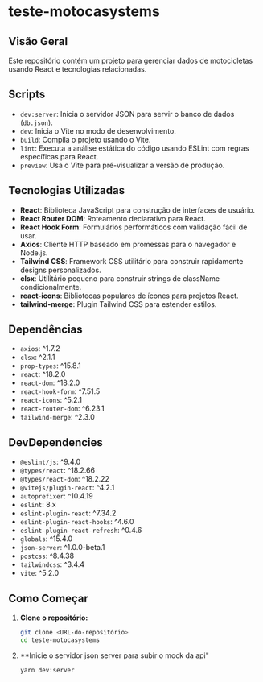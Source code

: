# teste-motocasystems

## Visão Geral

Este repositório contém um projeto para gerenciar dados de motocicletas usando React e tecnologias relacionadas.

## Scripts

- `dev:server`: Inicia o servidor JSON para servir o banco de dados (`db.json`).
- `dev`: Inicia o Vite no modo de desenvolvimento.
- `build`: Compila o projeto usando o Vite.
- `lint`: Executa a análise estática do código usando ESLint com regras específicas para React.
- `preview`: Usa o Vite para pré-visualizar a versão de produção.

## Tecnologias Utilizadas

- **React**: Biblioteca JavaScript para construção de interfaces de usuário.
- **React Router DOM**: Roteamento declarativo para React.
- **React Hook Form**: Formulários performáticos com validação fácil de usar.
- **Axios**: Cliente HTTP baseado em promessas para o navegador e Node.js.
- **Tailwind CSS**: Framework CSS utilitário para construir rapidamente designs personalizados.
- **clsx**: Utilitário pequeno para construir strings de className condicionalmente.
- **react-icons**: Bibliotecas populares de ícones para projetos React.
- **tailwind-merge**: Plugin Tailwind CSS para estender estilos.

## Dependências

- `axios`: ^1.7.2
- `clsx`: ^2.1.1
- `prop-types`: ^15.8.1
- `react`: ^18.2.0
- `react-dom`: ^18.2.0
- `react-hook-form`: ^7.51.5
- `react-icons`: ^5.2.1
- `react-router-dom`: ^6.23.1
- `tailwind-merge`: ^2.3.0

## DevDependencies

- `@eslint/js`: ^9.4.0
- `@types/react`: ^18.2.66
- `@types/react-dom`: ^18.2.22
- `@vitejs/plugin-react`: ^4.2.1
- `autoprefixer`: ^10.4.19
- `eslint`: 8.x
- `eslint-plugin-react`: ^7.34.2
- `eslint-plugin-react-hooks`: ^4.6.0
- `eslint-plugin-react-refresh`: ^0.4.6
- `globals`: ^15.4.0
- `json-server`: ^1.0.0-beta.1
- `postcss`: ^8.4.38
- `tailwindcss`: ^3.4.4
- `vite`: ^5.2.0

## Como Começar

1. **Clone o repositório:**
   ```bash
   git clone <URL-do-repositório>
   cd teste-motocasystems

2. **Inicie o servidor json server para subir o mock da api"
   ```bash
   yarn dev:server   
